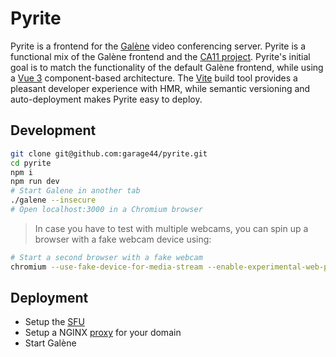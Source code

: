 # Pyrite

Pyrite is a frontend for the [Galène](https://github.com/jech/galene) video
conferencing server. Pyrite is a functional mix of the Galène frontend and the
[CA11 project](https://github.com/open-voip-alliance/ca11). Pyrite's initial
goal is to match the functionality of the default Galène frontend, while using
a [Vue 3](https://v3.vuejs.org/) component-based architecture. The
[Vite](https://github.com/vitejs/vite) build tool provides a pleasant
developer experience with HMR, while semantic versioning and auto-deployment
makes Pyrite easy to deploy.

## Development

```bash
git clone git@github.com:garage44/pyrite.git
cd pyrite
npm i
npm run dev
# Start Galene in another tab
./galene --insecure
# Open localhost:3000 in a Chromium browser
```

> In case you have to test with multiple webcams, you can spin up a browser
> with a fake webcam device using:

```bash
# Start a second browser with a fake webcam
chromium --use-fake-device-for-media-stream --enable-experimental-web-platform-features  --user-data-dir=/home/user/.chromium-tmp
```

## Deployment

* Setup the [SFU](https://github.com/garage44/pyrite/wiki/SFU-Config)
* Setup a NGINX [proxy](https://github.com/garage44/pyrite/wiki/Proxy-Config) for your domain
* Start Galène
